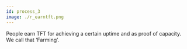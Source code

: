 ```yaml
---
id: process_3
image: ./r_earntft.png
---
```

People earn TFT for achieving a certain uptime and as proof of capacity. We call that ‘Farming’.
